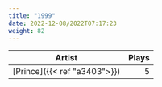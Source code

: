 ```yaml
---
title: "1999"
date: 2022-12-08/2022T07:17:23
weight: 82
---
```




 Artist | Plays 
----- | -----:
[Prince]({{< ref "a3403">}}) | 5
